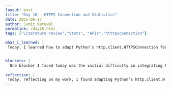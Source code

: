 ```yaml
---
layout: post
title: "Day 16 – HTTPS Connection and Statistics"
date: 2025-06-17
author: Sumit Katuwal
permalink: /day16.html
tags: ["Literature review","Stats", "APIs","htttpsconnection"]

what_i_learned: |
 Today, I learned how to adapt Python’s http.client.HTTPSConnection for use in Google Colab to securely connect to the Football API (v3.football.api-sports.io) and retrieve match statistics, enhancing my skills in real-time data handling. I gained practical experience in dynamically determining a team’s primary league using the Counter class within Colab, which streamlined the input process by eliminating the need for a league ID. I explored fetching and displaying detailed statistics like shots on goal, yellow cards, and possession for both teams in a match using the /fixtures/statistics endpoint, all seamlessly integrated into the Colab environment. Additionally, I understood the importance of managing API rate limits with time.sleep(1) in Colab to ensure consistent data retrieval, a critical aspect for project reliability. This hands-on experience has significantly boosted my confidence in processing sports data and preparing it for further analysis or visualization within Colab! I also worked on little bit of literature review part for our research paper.


blockers: |
  One blocker I faced today was the initial difficulty in integrating Python’s http.client.HTTPSConnection with Google Colab due to unfamiliarity with Colab’s environment, which slowed my progress in retrieving match statistics from the Football API. Another challenge was ensuring the time.sleep(1) function effectively managed API rate limits, as I had to troubleshoot unexpected delays and incomplete data retrievals to maintain project reliability.
  
reflection: |
 Today, reflecting on my work, I found adapting Python’s http.client.HTTPSConnection for Google Colab to connect securely with the Football API (v3.football.api-sports.io) and retrieve match statistics to be a rewarding challenge that sharpened my real-time data handling skills. I enjoyed the process of dynamically determining a team’s primary league with the Counter class in Colab, which not only simplified the input process by removing the league ID requirement but also made me appreciate the power of automated data preprocessing. Exploring the /fixtures/statistics endpoint to display detailed stats like shots on goal and yellow cards for both teams within Colab’s environment was exciting, as it brought the data to life in a practical way. Managing API rate limits with time.sleep(1) taught me the importance of maintaining reliability in data retrieval, a lesson I’ll carry forward in ensuring robust project execution. Additionally, dipping into the literature review for our research paper gave me a sense of accomplishment, connecting my technical efforts to the broader context of sports informatics, and I’m eager to build on this foundation as the project progresses!
---
```












